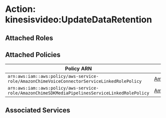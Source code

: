 # Action: kinesisvideo:UpdateDataRetention

## Attached Roles

## Attached Policies

| Policy ARN | Policy Name |
|------------|-------------|
| `arn:aws:iam::aws:policy/aws-service-role/AmazonChimeVoiceConnectorServiceLinkedRolePolicy` | [AmazonChimeVoiceConnectorServiceLinkedRolePolicy](../policies.md#amazonchimevoiceconnectorservicelinkedrolepolicy) |
| `arn:aws:iam::aws:policy/aws-service-role/AmazonChimeSDKMediaPipelinesServiceLinkedRolePolicy` | [AmazonChimeSDKMediaPipelinesServiceLinkedRolePolicy](../policies.md#amazonchimesdkmediapipelinesservicelinkedrolepolicy) |

## Associated Services

